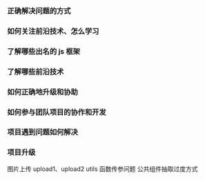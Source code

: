 ### 正确解决问题的方式

### 如何关注前沿技术、怎么学习

### 了解哪些出名的 js 框架

### 了解哪些前沿技术

### 如何正确地升级和协助

### 如何参与团队项目的协作和开发

### 项目遇到问题如何解决

### 项目升级

图片上传 upload1、upload2
utils 函数传参问题
公共组件抽取过度方式
